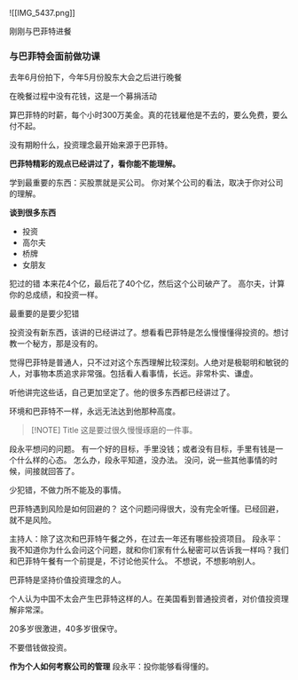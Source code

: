 ![[IMG_5437.png]]


刚刚与巴菲特进餐

### 与巴菲特会面前做功课

去年6月份拍下，今年5月份股东大会之后进行晚餐

在晚餐过程中没有花钱，这是一个募捐活动

算巴菲特的时薪，每个小时300万美金。真的花钱雇他是不去的，要么免费，要么付不起。

没有期盼什么，投资理念最开始来源于巴菲特。

**巴菲特精彩的观点已经讲过了，看你能不能理解。**

学到最重要的东西：买股票就是买公司。
你对某个公司的看法，取决于你对公司的理解。

**谈到很多东西**
- 投资
- 高尔夫
- 桥牌
- 女朋友

犯过的错
本来花4个亿，最后花了40个亿，然后这个公司破产了。
高尔夫，计算你的总成绩，和投资一样。

最重要的是要少犯错

投资没有新东西，该讲的已经讲过了。想看看巴菲特是怎么慢慢懂得投资的。想讨教一个秘方，那是没有的。

觉得巴菲特是普通人，只不过对这个东西理解比较深刻。人绝对是极聪明和敏锐的人，对事物本质追求非常强。包括看人看事情，长远。非常朴实、谦虚。

听他讲完这些话，自己更加坚定了。他的很多东西都已经讲过了。

环境和巴菲特不一样，永远无法达到他那种高度。


> [!NOTE] Title
> 这是要过很久慢慢琢磨的一件事。

段永平想问的问题。
有一个好的目标，手里没钱；或者没有目标，手里有钱是一个什么样的心态。
怎么办，段永平知道，没办法。
没问，说一些其他事情的时候，间接就回答了。

少犯错，不做力所不能及的事情。

巴菲特遇到风险是如何回避的？
这个问题问得很大，没有完全听懂。已经回避，就不是风险。

主持人：除了这次和巴菲特午餐之外，在过去一年还有哪些投资项目。
段永平：我不知道你为什么会问这个问题，就和你们家有什么秘密可以告诉我一样吗？我们和巴菲特午餐有一个前提是，不讨论他买什么。
不想说，不想影响别人。

巴菲特是坚持价值投资理念的人。

个人认为中国不太会产生巴菲特这样的人。在美国看到普通投资者，对价值投资理解非常深。

20多岁很激进，40多岁很保守。

不要借钱做投资。


**作为个人如何考察公司的管理**
段永平：投你能够看得懂的。
